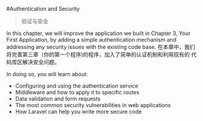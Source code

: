 #Authentication and Security
>验证与安全

In this chapter, we will improve the application we built in Chapter 3, Your First
Application, by adding a simple authentication mechanism and addressing any
security issues with the existing code base. 
在本章中，我们将完善第三章（你的第一个程序)的程序，加入了简单的认证机制和利用现有的
代码库区解决安全问题。


In doing so, you will learn about:
* Configuring and using the authentication service
* Middleware and how to apply it to specific routes
* Data validation and form requests
* The most common security vulnerabilities in web applications
* How Laravel can help you write more secure code

